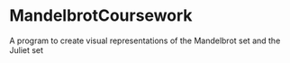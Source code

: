 # MandelbrotCoursework
A program to create visual representations of the Mandelbrot set and the Juliet set
